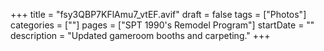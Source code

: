 +++
title = "fsy3QBP7KFlAmu7_vtEF.avif"
draft = false
tags = ["Photos"]
categories = [""]
pages = ["SPT 1990's Remodel Program"]
startDate = ""
description = "Updated gameroom booths and carpeting."
+++
